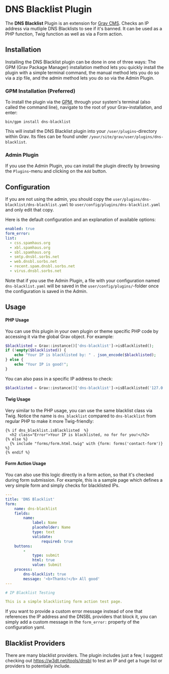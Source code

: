 # DNS Blacklist Plugin

The **DNS Blacklist** Plugin is an extension for [Grav CMS](http://github.com/getgrav/grav). Checks an IP address via mutliple DNS Blacklists to see if it's banned.  It can be used as a PHP function, Twig function as well as via a Form action.

## Installation

Installing the DNS Blacklist plugin can be done in one of three ways: The GPM (Grav Package Manager) installation method lets you quickly install the plugin with a simple terminal command, the manual method lets you do so via a zip file, and the admin method lets you do so via the Admin Plugin.

### GPM Installation (Preferred)

To install the plugin via the [GPM](http://learn.getgrav.org/advanced/grav-gpm), through your system's terminal (also called the command line), navigate to the root of your Grav-installation, and enter:

    bin/gpm install dns-blacklist

This will install the DNS Blacklist plugin into your `/user/plugins`-directory within Grav. Its files can be found under `/your/site/grav/user/plugins/dns-blacklist`.

### Admin Plugin

If you use the Admin Plugin, you can install the plugin directly by browsing the `Plugins`-menu and clicking on the `Add` button.

## Configuration

If you are not using the admin, you should copy the `user/plugins/dns-blacklist/dns-blacklist.yaml` to `user/config/plugins/dns-blacklist.yaml` and only edit that copy.

Here is the default configuration and an explanation of available options:

```yaml
enabled: true
form_error:
list:
  - css.spamhaus.org
  - xbl.spamhaus.org
  - sbl.spamhaus.org
  - smtp.dnsbl.sorbs.net
  - web.dnsbl.sorbs.net
  - recent.spam.dnsbl.sorbs.net
  - virus.dnsbl.sorbs.net
```

Note that if you use the Admin Plugin, a file with your configuration named `dns-blacklist.yaml` will be saved in the `user/config/plugins/`-folder once the configuration is saved in the Admin.

## Usage

#### PHP Usage

You can use this plugin in your own plugin or theme specific PHP code by accessing it via the global Grav object. For example:

```php
$blacklisted = Grav::instance()['dns-blacklist']->isBlacklisted();
if (!empty($blacklisted)) {
    echo "Your IP is blacklisted by: " . json_encode($blacklisted);
} else {
    echo "Your IP is good!";
}
```

You can also pass in a specific IP address to check:

```php
$blacklisted = Grav::instance()['dns-blacklist']->isBlacklisted('127.0.0.1');
```

#### Twig Usage

Very similar to the PHP usage, you can use the same blacklist class via Twig.  Notice the name is `dns_blacklist` compared to `dns-blacklist` from regular PHP to make it more Twig-friendly:

```twig
{% if dns_blacklist.isBlacklisted  %}
  <h2 class="Error">Your IP is blacklisted, no for for you!</h2>
{% else %}
  {% include "forms/form.html.twig" with {form: forms('contact-form')} %}
{% endif %}
```

#### Form Action Usage

You can also use this logic directly in a form action, so that it's checked during form submission.  For example, this is a sample page which defines a very simple form and simply checks for blacklisted IPs.

```yaml
---
title: 'DNS Blacklist'
form:
    name: dns-blacklist
    fields:
        name:
            label: Name
            placeholder: Name
            type: text
            validate:
                required: true
    buttons:
        -
            type: submit
            html: true
            value: Submit
    process:
        dns-blacklist: true
        message: '<b>Thanks!</b> All good'
---

# IP Blacklist Testing

This is a simple blacklisting form action test page.
```

If you want to provide a custom error message instead of one that references the IP address and the DNSBL providers that block it, you can simply add a custom message in the `form_error:` property of the configuration yaml.

## Blacklist Providers

There are many blacklist providers.  The plugin includes just a few, I suggest checking out https://w3dt.net/tools/dnsbl to test an IP and get a huge list or providers to potentially include.

